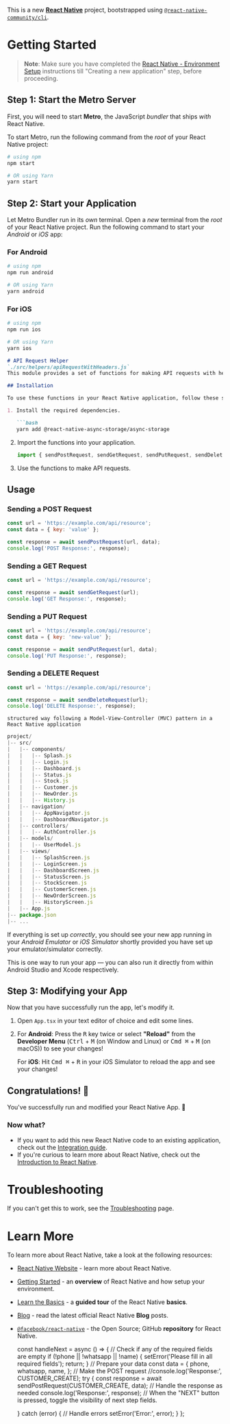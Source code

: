 This is a new [**React Native**](https://reactnative.dev) project, bootstrapped using [`@react-native-community/cli`](https://github.com/react-native-community/cli).

# Getting Started

>**Note**: Make sure you have completed the [React Native - Environment Setup](https://reactnative.dev/docs/environment-setup) instructions till "Creating a new application" step, before proceeding.

## Step 1: Start the Metro Server

First, you will need to start **Metro**, the JavaScript _bundler_ that ships _with_ React Native.

To start Metro, run the following command from the _root_ of your React Native project:

```bash
# using npm
npm start

# OR using Yarn
yarn start
```

## Step 2: Start your Application

Let Metro Bundler run in its _own_ terminal. Open a _new_ terminal from the _root_ of your React Native project. Run the following command to start your _Android_ or _iOS_ app:

### For Android

```bash
# using npm
npm run android

# OR using Yarn
yarn android
```

### For iOS

```bash
# using npm
npm run ios

# OR using Yarn
yarn ios
```

```markdown
# API Request Helper
`./src/helpers/apiRequestWithHeaders.js`
This module provides a set of functions for making API requests with headers. It supports common HTTP methods like GET, POST, PUT, and DELETE.

## Installation

To use these functions in your React Native application, follow these steps:

1. Install the required dependencies.

   ```bash
   yarn add @react-native-async-storage/async-storage
   ```

2. Import the functions into your application.

   ```javascript
   import { sendPostRequest, sendGetRequest, sendPutRequest, sendDeleteRequest } from '../helpers/apiRequestWithHeaders';
   ```

3. Use the functions to make API requests.

## Usage

### Sending a POST Request

```javascript
const url = 'https://example.com/api/resource';
const data = { key: 'value' };

const response = await sendPostRequest(url, data);
console.log('POST Response:', response);
```

### Sending a GET Request

```javascript
const url = 'https://example.com/api/resource';

const response = await sendGetRequest(url);
console.log('GET Response:', response);
```

### Sending a PUT Request

```javascript
const url = 'https://example.com/api/resource';
const data = { key: 'new-value' };

const response = await sendPutRequest(url, data);
console.log('PUT Response:', response);
```

### Sending a DELETE Request

```javascript
const url = 'https://example.com/api/resource';

const response = await sendDeleteRequest(url);
console.log('DELETE Response:', response);
```







`structured way following a Model-View-Controller (MVC) pattern in a React Native application`
```javascript
project/
|-- src/
|   |-- components/
|   |   |-- Splash.js
|   |   |-- Login.js
|   |   |-- Dashboard.js
|   |   |-- Status.js
|   |   |-- Stock.js
|   |   |-- Customer.js
|   |   |-- NewOrder.js
|   |   |-- History.js
|   |-- navigation/
|   |   |-- AppNavigator.js
|   |   |-- DashboardNavigator.js
|   |-- controllers/
|   |   |-- AuthController.js
|   |-- models/
|   |   |-- UserModel.js
|   |-- views/
|   |   |-- SplashScreen.js
|   |   |-- LoginScreen.js
|   |   |-- DashboardScreen.js
|   |   |-- StatusScreen.js
|   |   |-- StockScreen.js
|   |   |-- CustomerScreen.js
|   |   |-- NewOrderScreen.js
|   |   |-- HistoryScreen.js
|   |-- App.js
|-- package.json
|-- ...

```




If everything is set up _correctly_, you should see your new app running in your _Android Emulator_ or _iOS Simulator_ shortly provided you have set up your emulator/simulator correctly.

This is one way to run your app — you can also run it directly from within Android Studio and Xcode respectively.

## Step 3: Modifying your App

Now that you have successfully run the app, let's modify it.

1. Open `App.tsx` in your text editor of choice and edit some lines.
2. For **Android**: Press the <kbd>R</kbd> key twice or select **"Reload"** from the **Developer Menu** (<kbd>Ctrl</kbd> + <kbd>M</kbd> (on Window and Linux) or <kbd>Cmd ⌘</kbd> + <kbd>M</kbd> (on macOS)) to see your changes!

   For **iOS**: Hit <kbd>Cmd ⌘</kbd> + <kbd>R</kbd> in your iOS Simulator to reload the app and see your changes!

## Congratulations! :tada:

You've successfully run and modified your React Native App. :partying_face:

### Now what?

- If you want to add this new React Native code to an existing application, check out the [Integration guide](https://reactnative.dev/docs/integration-with-existing-apps).
- If you're curious to learn more about React Native, check out the [Introduction to React Native](https://reactnative.dev/docs/getting-started).

# Troubleshooting

If you can't get this to work, see the [Troubleshooting](https://reactnative.dev/docs/troubleshooting) page.

# Learn More

To learn more about React Native, take a look at the following resources:

- [React Native Website](https://reactnative.dev) - learn more about React Native.
- [Getting Started](https://reactnative.dev/docs/environment-setup) - an **overview** of React Native and how setup your environment.
- [Learn the Basics](https://reactnative.dev/docs/getting-started) - a **guided tour** of the React Native **basics**.
- [Blog](https://reactnative.dev/blog) - read the latest official React Native **Blog** posts.
- [`@facebook/react-native`](https://github.com/facebook/react-native) - the Open Source; GitHub **repository** for React Native.


  const handleNext = async () => {
    // Check if any of the required fields are empty
    if (!phone || !whatsapp || !name) {
      setError('Please fill in all required fields');
      return;
    }
    // Prepare your data
    const data = {
      phone,
      whatsapp,
      name,
    };
    // Make the POST request
    //console.log('Response:', CUSTOMER_CREATE);
    try {
      const response = await sendPostRequest(CUSTOMER_CREATE, data);
      // Handle the response as needed
      console.log('Response:', response);
      // When the "NEXT" button is pressed, toggle the visibility of next step fields.
      
    } catch (error) {
      // Handle errors
      setError('Error:', error);
    }
  };